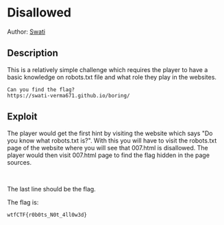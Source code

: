 # Disallowed

Author: [Swati](https://github.com/Swati-Verma671)

## Description

This is a relatively simple challenge which requires the player to have a basic knowledge on robots.txt file and what role they play in the websites.

```
Can you find the flag?
https://swati-verma671.github.io/boring/
```

## Exploit

The player would get the first hint by visiting the website which says "Do you know what robots.txt is?". With this you will have to visit the robots.txt page of the website where you will see that 007.html is disallowed. The player would then visit 007.html page to find the flag hidden in the page sources.

<br />

The last line should be the flag.
<br />

The flag is:

```
wtfCTF{r0b0ts_N0t_4ll0w3d}
```
